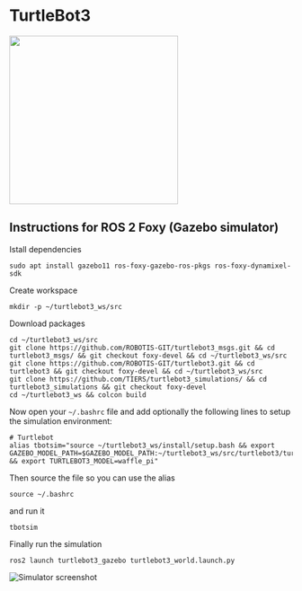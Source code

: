 # TurtleBot3
<img src="https://github.com/ROBOTIS-GIT/emanual/blob/master/assets/images/platform/turtlebot3/logo_turtlebot3.png" width="300">  


## Instructions for ROS 2 Foxy (Gazebo simulator)

Istall dependencies
```
sudo apt install gazebo11 ros-foxy-gazebo-ros-pkgs ros-foxy-dynamixel-sdk
```

Create workspace
```
mkdir -p ~/turtlebot3_ws/src
```

Download packages
```
cd ~/turtlebot3_ws/src
git clone https://github.com/ROBOTIS-GIT/turtlebot3_msgs.git && cd turtlebot3_msgs/ && git checkout foxy-devel && cd ~/turtlebot3_ws/src
git clone https://github.com/ROBOTIS-GIT/turtlebot3.git && cd turtlebot3 && git checkout foxy-devel && cd ~/turtlebot3_ws/src
git clone https://github.com/TIERS/turtlebot3_simulations/ && cd turtlebot3_simulations && git checkout foxy-devel
cd ~/turtlebot3_ws && colcon build
```

Now open your `~/.bashrc` file and add optionally the following lines to setup the simulation environment:
```
# Turtlebot
alias tbotsim="source ~/turtlebot3_ws/install/setup.bash && export GAZEBO_MODEL_PATH=$GAZEBO_MODEL_PATH:~/turtlebot3_ws/src/turtlebot3/turtlebot3_simulations/turtlebot3_gazebo/models && export TURTLEBOT3_MODEL=waffle_pi"
```

Then source the file so you can use the alias
```
source ~/.bashrc
```
and run it
```
tbotsim
```


Finally run the simulation
```
ros2 launch turtlebot3_gazebo turtlebot3_world.launch.py
```

![Simulator screenshot](./sim.png)
